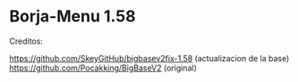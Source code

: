# Borja-Menu 1.58

Creditos:

https://github.com/SkeyGitHub/bigbasev2fix-1.58 (actualizacion de la base)
https://github.com/Pocakking/BigBaseV2 (original)
